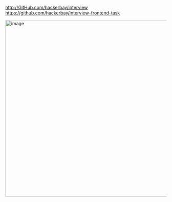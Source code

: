 http://GitHub.com/hackerbay/interview
https://github.com/hackerbay/interview-frontend-task

<img width="550" alt="image" src="https://user-images.githubusercontent.com/9623964/78321462-dc152d00-7520-11ea-8dd6-d0481db2469b.png">

